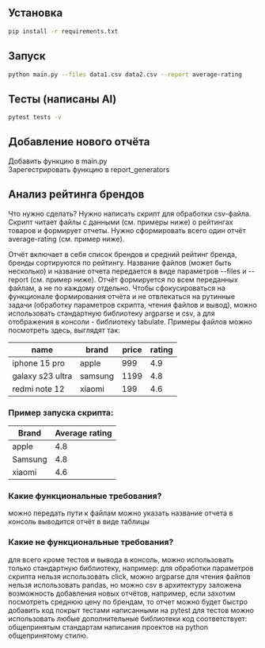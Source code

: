 ## Установка

```bash
pip install -r requirements.txt
```

## Запуск

```bash
python main.py --files data1.csv data2.csv --report average-rating
```

## Тесты (написаны AI)
```bash
pytest tests -v
```

## Добавление нового отчёта 

Добавить функцию в main.py  
Зарегестрировать функцию в report_generators

## Анализ рейтинга брендов	
Что нужно сделать?
Нужно написать скрипт для обработки csv-файла.
Скрипт читает файлы с данными (см. примеры ниже) о рейтингах товаров и формирует отчеты.
Нужно сформировать всего один отчёт average-rating (см. пример ниже).

Отчёт включает в себя список брендов и средний рейтинг бренда, бренды сортируются по рейтингу.
Название файлов (может быть несколько) и название отчета передается в виде параметров 
--files и --report (см. пример ниже). Отчёт формируется по всем переданных файлам,
а не по каждому отдельно.
Чтобы сфокусироваться на функционале формирования отчёта и не отвлекаться на рутинные задачи 
(обработку параметров скрипта, чтения файлов и вывод), можно использовать стандартную библиотеку argparse и csv, а для отображения в консоли - библиотеку tabulate.
Примеры файлов можно посмотреть здесь, выглядят так:

| name              | brand   | price | rating |
|-------------------|---------|-------|--------|
| iphone 15 pro     | apple   | 999   | 4.9    |
| galaxy s23 ultra  | samsung | 1199  | 4.8    |
| redmi note 12     | xiaomi  | 199   | 4.6    |

### Пример запуска скрипта:
| Brand    | Average rating |
|----------|---------------|
| apple    | 4.8           |
| Samsung  | 4.8           |
| xiaomi   | 4.6           |


### Какие функциональные требования?
можно передать пути к файлам
можно указать название отчета 
в консоль выводится отчёт в виде таблицы

### Какие не функциональные требования?
для всего кроме тестов и вывода в консоль, можно использовать только стандартную библиотеку, 
например:
для обработки параметров скрипта нельзя использовать click, можно argparse
для чтения файлов нельзя использовать pandas, но можно csv
в архитектуру заложена возможность добавления новых отчётов, например, если захотим посмотреть 
среднюю цену по брендам, то отчет можно будет быстро добавить
код покрыт тестами написанными на pytest
для тестов можно использовать любые дополнительные библиотеки
код соответствует:
общепринятым стандартам написания проектов на python
общепринятому стилю.
